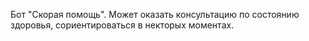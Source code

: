 Бот "Скорая помощь". Может оказать консультацию по состоянию здоровья, сориентироваться в некторых моментах.
